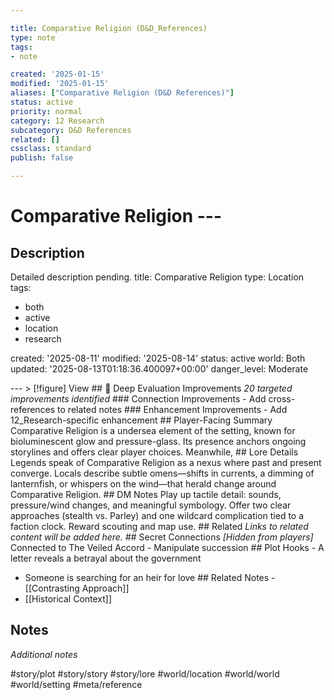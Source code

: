 ```yaml
---

title: Comparative Religion (D&D_References)
type: note
tags:
- note

created: '2025-01-15'
modified: '2025-01-15'
aliases: ["Comparative Religion (D&D References)"]
status: active
priority: normal
category: 12 Research
subcategory: D&D References
related: []
cssclass: standard
publish: false

---
```


 # Comparative Religion ---

## Description

Detailed description pending.
title: Comparative Religion
type: Location
tags:
- both
- active
- location
- research

created: '2025-08-11'
modified: '2025-08-14'
status: active
world: Both
updated: '2025-08-13T01:18:36.400097+00:00'
danger_level: Moderate

--- > [!figure] View ## 🔧 Deep Evaluation Improvements *20 targeted improvements identified* ### Connection Improvements - Add cross-references to related notes ### Enhancement Improvements - Add 12_Research-specific enhancement ## Player-Facing Summary Comparative Religion is a undersea element of the setting, known for bioluminescent glow and pressure-glass. Its presence anchors ongoing storylines and offers clear player choices. Meanwhile, ## Lore Details Legends speak of Comparative Religion as a nexus where past and present converge. Locals describe subtle omens—shifts in currents, a dimming of lanternfish, or whispers on the wind—that herald change around Comparative Religion. ## DM Notes Play up tactile detail: sounds, pressure/wind changes, and meaningful symbology. Offer two clear approaches (stealth vs. Parley) and one wildcard complication tied to a faction clock. Reward scouting and map use. ## Related *Links to related content will be added here.* ## Secret Connections *[Hidden from players]* Connected to The Veiled Accord - Manipulate succession ## Plot Hooks - A letter reveals a betrayal about the government

- Someone is searching for an heir for love ## Related Notes - [[Contrasting Approach]]
- [[Historical Context]]

## Notes

*Additional notes*

#story/plot
#story/story
#story/lore
#world/location
#world/world
#world/setting
#meta/reference